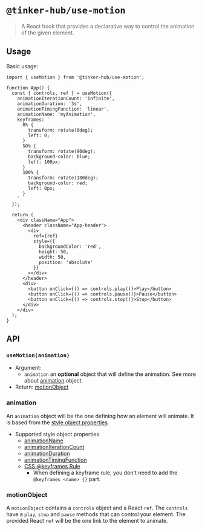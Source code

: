 # `@tinker-hub/use-motion`

> A React hook that provides a declarative way to control the animation of the given element.

## Usage

Basic usage:

```JSX
import { useMotion } from '@tinker-hub/use-motion';

function App() {
  const { controls, ref } = useMotion({
    animationIterationCount: 'infinite',
    animationDuration: '3s',
    animationTimingFunction: 'linear',
    animationName: 'myAnimation',
    keyframes: `
      0% {
        transform: rotate(0deg);
        left: 0;
      }
      50% {
        transform: rotate(90deg);
        background-color: blue;
        left: 100px;
      }
      100% {
        transform: rotate(180deg);
        background-color: red;
        left: 0px;
      }
    `
  });

  return (
    <div className="App">
      <header className="App-header">
        <div
          ref={ref}
          style={{
            backgroundColor: 'red',
            height: 50,
            width: 50,
            position: 'absolute'
          }}
        ></div>
      </header>
      <div>
        <button onClick={() => controls.play()}>Play</button>
        <button onClick={() => controls.pause()}>Pause</button>
        <button onClick={() => controls.stop()}>Stop</button>
      </div>
    </div>
  );
}
```

## API

### <a id="of"></a> `useMotion(animation)`
- Argument:
  - `animation` an **optional** object that will define the animation. See more about [animation](#animation) object.
- Return: [motionObject](#motionObject)

### animation

An `animation` object will be the one defining how an element will animate. It is based from the [style object properties](https://www.w3schools.com/jsref/dom_obj_style.asp).

- Supported style object properties
  - [animationName](https://www.w3schools.com/jsref/prop_style_animationname.asp)
  - [animationIterationCount](https://www.w3schools.com/jsref/prop_style_animationiterationcount.asp)
  - [animationDuration](https://www.w3schools.com/jsref/prop_style_animationduration.asp)
  - [animationTimingFunction](https://www.w3schools.com/jsref/prop_style_animationtimingfunction.asp)
  - [CSS @keyframes Rule](https://www.w3schools.com/cssref/css3_pr_animation-keyframes.asp)
    - When defining a keyframe rule, you don't need to add the `@keyframes <name> {}` part.

### motionObject

A `motionObject` contains a `controls` object and a React `ref`. The `controls` have a `play`, `stop` and `pause` methods that can control your element. The provided React `ref` will be the one link to the element to animate.